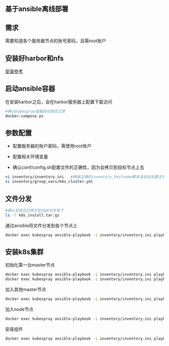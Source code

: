 ## 基于ansible离线部署

## 需求

需要知道各个服务器节点的账号密码，且需root账户

## 安装好harbor和nfs

[安装参考](../README.md)


## 启动ansible容器

在安装harbor之后，会在harbor服务器上配置下载访问

```bash
#确认kubespray容器启动是否正常
docker-compose ps
```

## 参数配置

- 配置服务器的账户密码，需使用root账户

- 配置相关环境变量

- 确认conf/config.sh配置文件的正确性，因为会拷贝到目标节点上去

```bash
vi inventory/inventory.ini   #确保正确的inventory_hostname脚本会自动设置主机名，inventory_hostname会做为k8s节点注册的名称
vi inventory/group_vars/k8s_cluster.yml
```

## 文件分发


```bash
#确认安装包已拷贝到当前文件夹下
ls -l k8s_install.tar.gz
```

通过ansible将文件分发到各个节点上
```bash
docker exec kubespray ansible-playbook -i inventory/inventory.ini playbooks/1.copy_k8s_install.yml
```

## 安装k8s集群

初始化第一台master节点
```bash
docker exec kubespray ansible-playbook -i inventory/inventory.ini playbooks/2.env.yml
docker exec kubespray ansible-playbook -i inventory/inventory.ini playbooks/3.fist-master-install.yml
```

加入其他master节点
```bash
docker exec kubespray ansible-playbook -i inventory/inventory.ini playbooks/4.other-master.yml
```

加入node节点
```bash
docker exec kubespray ansible-playbook -i inventory/inventory.ini playbooks/5.add-node.yml
```

安装组件
```bash
docker exec kubespray ansible-playbook -i inventory/inventory.ini playbooks/6.addon-install.yml
```
